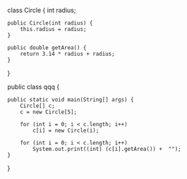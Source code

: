 class Circle {
    int radius;

    public Circle(int radius) {
        this.radius = radius;
    }

    public double getArea() {
        return 3.14 * radius + radius;
    }
}

public class qqq {

    public static void main(String[] args) {
        Circle[] c;
        c = new Circle[5];

        for (int i = 0; i < c.length; i++)
            c[i] = new Circle(i);

        for (int i = 0; i < c.length; i++)
            System.out.print((int) (c[i].getArea()) +  "");
    }
     
    
}
